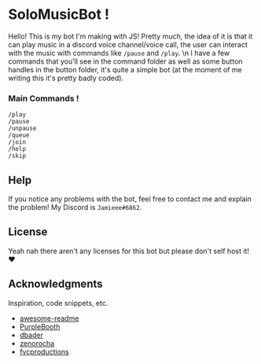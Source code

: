
# SoloMusicBot !
Hello! This is my bot I'm making with JS!
Pretty much, the idea of it is that it can play music in a discord voice channel/voice call, the user can interact with the music with commands like `/pause` and `/play`.
\n
I have a few commands that you'll see in the command folder as well as some button handles in the button folder, it's quite a simple bot (at the moment of me writing this it's pretty badly coded).

### Main Commands !

```
/play
/pause
/unpause
/queue
/join
/help
/skip
```

## Help

If you notice any problems with the bot, feel free to contact me and explain the problem! My Discord is `Jamieee#6862`.


## License

Yeah nah there aren't any licenses for this bot but please don't self host it! ❤️

## Acknowledgments

Inspiration, code snippets, etc.
* [awesome-readme](https://github.com/matiassingers/awesome-readme)
* [PurpleBooth](https://gist.github.com/PurpleBooth/109311bb0361f32d87a2)
* [dbader](https://github.com/dbader/readme-template)
* [zenorocha](https://gist.github.com/zenorocha/4526327)
* [fvcproductions](https://gist.github.com/fvcproductions/1bfc2d4aecb01a834b46)
